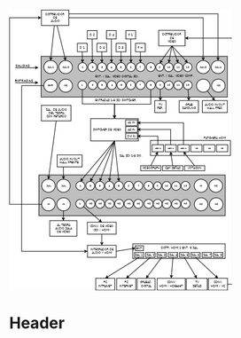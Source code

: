 ![Diagrama Sistema De Video](/uploads/diagrama-sistema-de-video.png "Diagrama Sistema De Video")<!-- TITLE: Sistema De Video -->
<!-- SUBTITLE: A quick summary of Sistema De Video -->

# Header